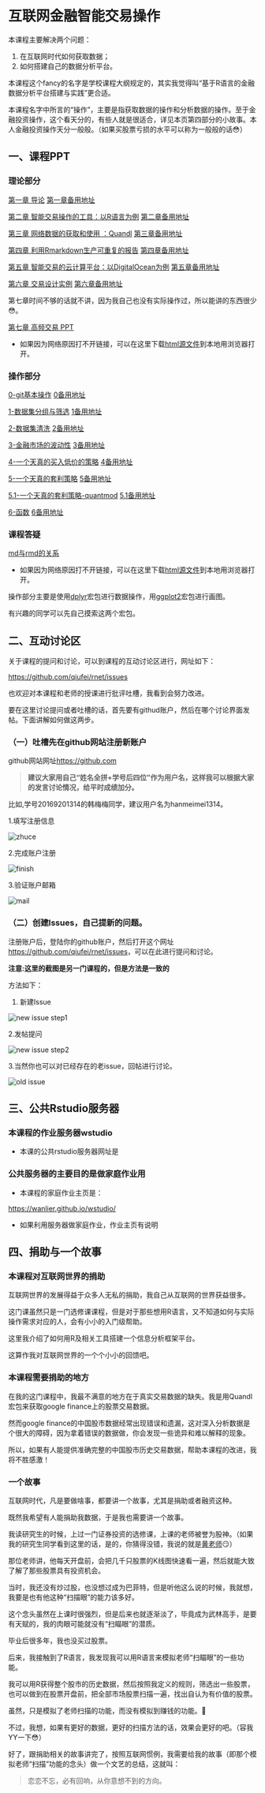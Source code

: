 # 互联网金融智能交易操作

本课程主要解决两个问题：

1. 在互联网时代如何获取数据；
2. 如何搭建自己的数据分析平台。

本课程这个fancy的名字是学校课程大纲规定的，其实我觉得叫“基于R语言的金融数据分析平台搭建与实践”更合适。

本课程名字中所言的“操作”，主要是指获取数据的操作和分析数据的操作。至于金融投资操作，这个看天分的，有些人就是很适合，详见本页第四部分的小故事。本人金融投资操作天分一般般。（如果买股票亏损的水平可以称为一般般的话😳）

## 一、课程PPT

### 理论部分

[第一章 导论](https://rawgit.com/qiufei/rnet/master/PPT/01-intro.html)
[第一章备用地址](http://htmlpreview.github.io/?https://github.com/qiufei/rnet/blob/master/PPT/01-intro.html)

[第二章 智能交易操作的工具：以R语言为例](https://rawgit.com/qiufei/rnet/master/PPT/02-Rtool.html) 
[第二章备用地址](http://htmlpreview.github.io/?https://github.com/qiufei/rnet/blob/master/PPT/02-Rtool.html)

[第三章 网络数据的获取和使用 ：Quandl](https://rawgit.com/qiufei/rnet/master/PPT/03-quandl.html)
[第三章备用地址](http://htmlpreview.github.io/?https://github.com/qiufei/rnet/blob/master/PPT/03-quandl.html)

[第四章 利用Rmarkdown生产可重复的报告](https://rawgit.com/qiufei/rnet/master/PPT/04-report.html)
[第四章备用地址](http://htmlpreview.github.io/?https://github.com/qiufei/rnet/blob/master/PPT/04-report.html)

[第五章 智能交易的云计算平台：以DigitalOcean为例](https://rawgit.com/qiufei/rnet/master/PPT/05-digitalocean.html)
[第五章备用地址](http://htmlpreview.github.io/https://github.com/qiufei/rnet/blob/master/PPT/05-digitalocean.html?)


[第六章 交易设计实例](https://rawgit.com/qiufei/rnet/master/PPT/06-project.html)
[第六章备用地址](http://htmlpreview.github.io/?https://github.com/qiufei/rnet/blob/master/PPT/06-project.html)

第七章时间不够的话就不讲，因为我自己也没有实际操作过，所以能讲的东西很少😳。


[第七章 高频交易 PPT](https://rawgit.com/qiufei/rnet/master/PPT/07-highfrequence.html)


* 如果因为网络原因打不开链接，可以在这里下载[html源文件](https://github.com/qiufei/rnet/tree/master/PPT)到本地用浏览器打开。

### 操作部分

[0-git基本操作](https://rawgit.com/qiufei/rnet/master/operation/0-git基本操作.html)
[0备用地址](http://htmlpreview.github.io/?https://github.com/qiufei/rnet/blob/master/operation/0-git基本操作.html)

[1-数据集分组与筛选](https://rawgit.com/qiufei/rnet/master/operation/1-数据集分组与筛选.html)
[1备用地址](http://htmlpreview.github.io/?https://github.com/qiufei/rnet/blob/master/operation/1-数据集分组与筛选.html)


[2-数据集清洗](https://rawgit.com/qiufei/rnet/master/operation/2-数据集清洗.html)
[2备用地址](http://htmlpreview.github.io/?https://github.com/qiufei/rnet/blob/master/operation/2-数据集清洗.html)


[3-金融市场的波动性](https://rawgit.com/qiufei/rnet/master/operation/3-金融市场的波动性.html)
[3备用地址](http://htmlpreview.github.io/?https://github.com/qiufei/rnet/blob/master/operation/3-金融市场的波动性.html)

[4-一个天真的买入低价的策略](https://rawgit.com/qiufei/rnet/master/operation/4-一个天真的买入低价的策略.html)
 [4备用地址](http://htmlpreview.github.io/?https://github.com/qiufei/rnet/blob/master/operation/4-一个天真的买入低价的策略.html)


[5-一个天真的套利策略](https://rawgit.com/qiufei/rnet/master/operation/5-一个天真的套利策略.html)
[5备用地址](http://htmlpreview.github.io/?https://github.com/qiufei/rnet/blob/master/operation/5-一个天真的套利策略.html)

[5.1-一个天真的套利策略-quantmod](https://rawgit.com/qiufei/rnet/master/operation/5.1-一个天真的套利策略-quantmod.html)
[5.1备用地址](http://htmlpreview.github.io/?https://github.com/qiufei/rnet/blob/master/operation/5.1-一个天真的套利策略-quantmod.html)

[6-函数](https://rawgit.com/qiufei/rnet/master/operation/6-函数.html)
[6备用地址](http://htmlpreview.github.io/?https://github.com/qiufei/rnet/blob/master/operation/6-函数.html)

### 课程答疑

[md与rmd的关系](http://htmlpreview.github.io/?https://github.com/qiufei/rnet/blob/master/PPT/e1-sly.html)

* 如果因为网络原因打不开链接，可以在这里下载[html源文件](https://github.com/qiufei/rnet/tree/master/operation)到本地用浏览器打开。

操作部分主要是使用[dplyr](https://cran.r-project.org/web/packages/dplyr/)宏包进行数据操作，用[ggplot2](https://cran.r-project.org/web/packages/ggplot2/index.html)宏包进行画图。

有兴趣的同学可以先自己摸索这两个宏包。


## 二、互动讨论区

关于课程的提问和讨论，可以到课程的互动讨论区进行，网址如下：

<https://github.com/qiufei/rnet/issues>

也欢迎对本课程和老师的授课进行批评吐槽，我看到会努力改进。

要在这里讨论提问或者吐槽的话，首先要有githud账户，然后在哪个讨论界面发帖。下面讲解如何做这两步。

### （一）吐槽先在github网站注册新账户

github网站网址<https://github.com>

> **建议大家用自己“姓名全拼+学号后四位”作为用户名，这样我可以根据大家的发言讨论情况，给平时成绩加分。**

比如,学号20169201314的韩梅梅同学，建议用户名为hanmeimei1314。

1.填写注册信息

![zhuce](./pic/github-1.png)

2.完成账户注册

![finish](./pic/github-2.png)

3.验证账户邮箱

![mail](./pic/github-mail.png)


### （二）创建Issues，自己提新的问题。

注册账户后，登陆你的github账户，然后打开这个网址<https://github.com/qiufei/rnet/issues>，可以在此进行提问和讨论。

**注意:这里的截图是另一门课程的，但是方法是一致的**

方法如下：

1. 新建Issue

![new issue step1](./pic/issue-new1.png)

2.发帖提问

![new issue step2](./pic/issue-new2.png)

3.当然你也可以对已经存在的老issue，回帖进行讨论。 

![old issue](./pic/issue-old.png)


## 三、公共Rstudio服务器


### 本课程的作业服务器wstudio

* 本课的公共rstudio服务器网址是


### 公共服务器的主要目的是做家庭作业用

* 本课程的家庭作业主页是：

<https://wanlier.github.io/wstudio/>

* 如果利用服务器做家庭作业，作业主页有说明


## 四、捐助与一个故事


### 本课程对互联网世界的捐助

互联网世界的发展得益于众多人无私的捐助，我自己从互联网的世界获益很多。

这门课虽然只是一门选修课课程，但是对于那些想用R语言，又不知道如何与实际操作需求对应的人，会有小小的入门级帮助。

这里我介绍了如何用R及相关工具搭建一个信息分析框架平台。

这算作我对互联网世界的一个个小小的回馈吧。


### 本课程需要捐助的地方

在我的这门课程中，我最不满意的地方在于真实交易数据的缺失。我是用Quandl宏包来获取google finance上的股票交易数据。

然而google finance的中国股市数据经常出现错误和遗漏，这对深入分析数据是个很大的障碍，因为拿着错误的数据做，你会发现一些诡异和难以解释的现象。

所以，如果有人能提供准确完整的中国股市历史交易数据，帮助本课程的改进，我将不胜感激！


### 一个故事

互联网时代，凡是要做啥事，都要讲一个故事，尤其是捐助或者融资这种。

既然我希望有人能捐助我数据，于是我也需要讲一个故事。

我读研究生的时候，上过一门证券投资的选修课，上课的老师被誉为股神。（如果我的研究生同学看到这里的话，是的，你猜得没错，我说的就是[黄老师](https://qiufei.github.io/it-is-sheer-good-fortune-to-miss-somebody-long-before-they-leave-you/)😏）


那位老师讲，他每天开盘前，会把几千只股票的K线图快速看一遍，然后就能大致了解了那些股票具有投资机会。

当时，我还没有炒过股，也没想过成为巴菲特，但是听他这么说的时候，我就想，我要是也有他这种“扫描眼”的能力该多好。

这个念头虽然在上课时很强烈，但是后来也就逐渐淡了，毕竟成为武林高手，是要有天赋的，我的肉眼可能就没有“扫瞄眼”的潜质。

毕业后很多年，我也没买过股票。

后来，我接触到了R语言，我发现我可以用R语言来模拟老师“扫瞄眼”的一些功能。

我可以用R获得整个股市的历史数据，然后按照我定义的规则，筛选出一些股票，也可以做到在股票开盘前，把全部市场股票扫描一遍，找出自认为有价值的股票。

虽然，只是模拟了老师扫描的功能，而没有模拟到赚钱的功能。🤦

不过，我想，如果有更好的数据，更好的扫描方法的话，效果会更好的吧。（容我YY一下😳）

好了，跟捐助相关的故事讲完了，按照互联网惯例，我需要给我的故事（即那个模拟老师“扫描”功能的念头）做一个文艺的总结，这就叫：

> 恋恋不忘，必有回响，从你意想不到的方向。
